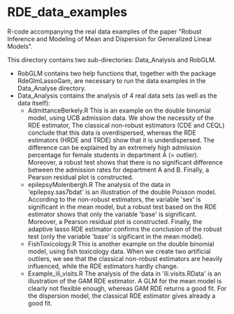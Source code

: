 # RDE_data_examples
R-code accompanying the real data examples of the paper "Robust Inference and Modeling of Mean and Dispersion for Generalized Linear Models".

This directory contains two sub-directories: Data_Analysis and RobGLM.
- RobGLM contains two help functions that, together with the package RdeGlmLassoGam, are necessary to run the data examples in the Data_Analyse directory.
- Data_Analysis contains the analysis of 4 real data sets (as well as the data itself):
	- AdmittanceBerkely.R
	  This is an example on the double binomial model, using UCB admission data. We show the necessity of the RDE estimator, 
	  The classical non-robust estimators (CDE and CEQL) conclude that this data is overdispersed, whereas the RDE estimators (HRDE and TRDE) show that it is underdispersed.
	  The difference can be explained by an extremely high admission percentage for female students in department A (= outlier).
	  Moreover, a robust test shows that there is no significant difference between the admission rates for department A and B.
	  Finally, a Pearson residual plot is constructed.
	- epilepsyMolenbergh.R
	  The analysis of the data in 'epilepsy.sas7bdat' is an illustration of the double Poisson model. According to the non-robust estimators,
 	  the variable 'sex' is significant in the mean model, but a robust test based on the RDE estimator shows that only the variable 'base'
	  is significant. Moreover, a Pearson residual plot is constructed.
	  Finally, the adaptive lasso RDE estimator confirms the conclusion of the robust test (only the variable 'base' is sigificant in the mean model).
	- FishToxicology.R
	  This is another example on the double binomial model, using fish toxicology data. When we create two artificial outliers, 
	  we see that the classical non-robust estimators are heavily influenced, while the RDE estimators hardly change.
	- Example_ili_visits.R
  	  The analysis of the data in 'ili.visits.RData' is an illustration of the GAM RDE estimator.
	  A GLM for the mean model is clearly not flexible enough, whereas GAM RDE returns a good fit.
	  For the dispersion model, the classical RDE estimator gives already a good fit.  
	
